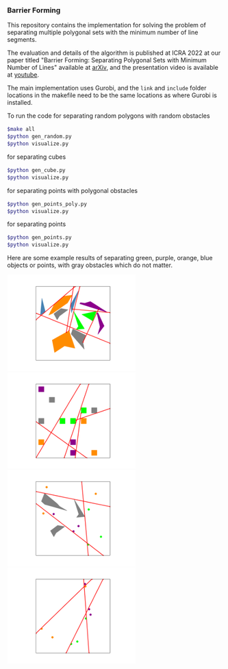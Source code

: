 ### Barrier Forming
This repository contains the implementation for solving the problem of separating multiple polygonal sets with the minimum number of line segments.

The evaluation and details of the algorithm is published at ICRA 2022 at our paper titled "Barrier Forming: Separating Polygonal Sets with Minimum Number of Lines" available at [arXiv](https://arxiv.org/pdf/2111.09151.pdf), and the presentation video is available at [youtube](https://www.youtube.com/watch?v=rln8M-7M9EI).

The main implementation uses Gurobi, and the `link` and `include` folder locations in the makefile need to be the same locations as where Gurobi is installed. 

To run the code for separating random polygons with random obstacles

```bash
$make all
$python gen_random.py
$python visualize.py
```

for separating cubes

```bash
$python gen_cube.py
$python visualize.py
```

for separating points with polygonal obstacles

```bash
$python gen_points_poly.py
$python visualize.py
```

for separating points

```bash
$python gen_points.py
$python visualize.py
```

Here are some example results of separating green, purple, orange, blue objects or points, with gray obstacles which do not matter.

<img src="figure/exp_4_result.png" width="300"/><img src="figure/exp_3_result.png" width="300"/><img src="figure/v2exp_2_result.png" width="300"/><img src="figure/v2exp_1_result.png" width="300"/>
